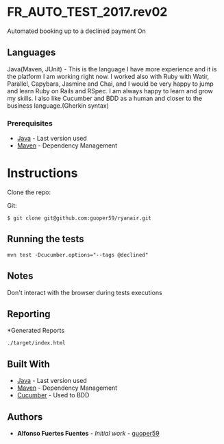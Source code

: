 # FR_AUTO_TEST_2017.rev02

Automated booking up to a declined payment On

## Languages

Java(Maven, JUnit) - This is the language I have more experience and it is the platform I am working right now.
I worked also with Ruby with Watir, Parallel, Capybara,
Jasmine and Chai, and I would be very happy to jump and learn Ruby on Rails and RSpec.
I am always happy to learn and grow my skills.
I also like Cucumber and BDD as a human and closer to the business language.(Gherkin syntax)

### Prerequisites

* [Java](http://www.oracle.com/technetwork/java/javase/downloads/jre8-downloads-2133155.html) - Last version used
* [Maven](https://maven.apache.org/) - Dependency Management

# Instructions

Clone the repo:

Git:
```
$ git clone git@github.com:guoper59/ryanair.git
```

## Running the tests

    mvn test -Dcucumber.options="--tags @declined"

## Notes

Don't interact with the browser during tests executions


## Reporting

*Generated Reports

    ./target/index.html


## Built With

* [Java](http://www.oracle.com/technetwork/java/javase/downloads/jre8-downloads-2133155.html) - Last version used
* [Maven](https://maven.apache.org/) - Dependency Management
* [Cucumber](https://github.com/cucumber/cucumber-jvm) - Used to BDD

## Authors

* **Alfonso Fuertes Fuentes** - *Initial work* - [guoper59](https://github.com/guoper59)



